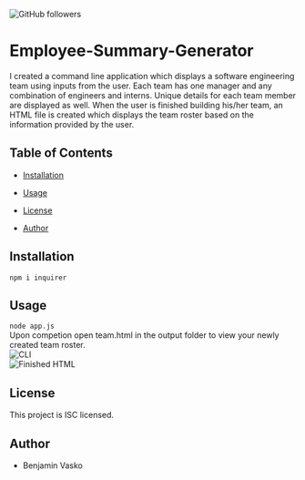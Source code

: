 ![GitHub followers](https://img.shields.io/github/followers/30?label=Follow&style=social) 

# Employee-Summary-Generator

I created a command line application which displays a software engineering team using inputs from the user. Each team has one manager and any combination of engineers and interns. Unique details for each team member are displayed as well. When the user is finished building his/her team, an HTML file is created which displays the team roster based on the information provided by the user.
                

## Table of Contents
                

- [Installation](#installation)

- [Usage](#usage)

- [License](#license)

- [Author](#author)
                    

## Installation

`npm i inquirer`
        

## Usage
`node app.js`    
Upon competion open team.html in the output folder to view your newly created team roster.  
![CLI](cli.png)  
![Finished HTML](html.png)

## License

This project is ISC licensed.
        

## Author

- Benjamin Vasko




